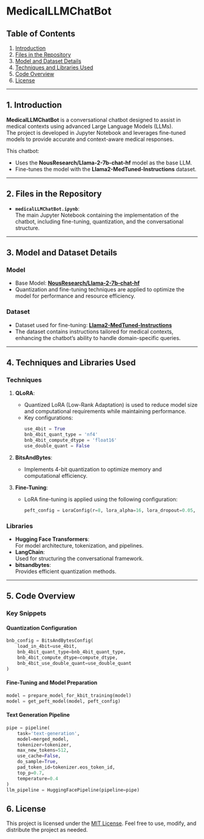 # MedicalLLMChatBot

## Table of Contents

1. [Introduction](#1-introduction)  
2. [Files in the Repository](#2-files-in-the-repository)  
3. [Model and Dataset Details](#3-model-and-dataset-details)  
4. [Techniques and Libraries Used](#4-techniques-and-libraries-used)  
5. [Code Overview](#5-code-overview)  
6. [License](#6-license)  

---

## 1. Introduction

**MedicalLLMChatBot** is a conversational chatbot designed to assist in medical contexts using advanced Large Language Models (LLMs).  
The project is developed in Jupyter Notebook and leverages fine-tuned models to provide accurate and context-aware medical responses.  

This chatbot:  
- Uses the **NousResearch/Llama-2-7b-chat-hf** model as the base LLM.  
- Fine-tunes the model with the **Llama2-MedTuned-Instructions** dataset.  

---

## 2. Files in the Repository

- **`medicalLLMChatBot.ipynb`**:  
  The main Jupyter Notebook containing the implementation of the chatbot, including fine-tuning, quantization, and the conversational structure.  

---

## 3. Model and Dataset Details

### Model
- Base Model: **[NousResearch/Llama-2-7b-chat-hf](https://huggingface.co/NousResearch/Llama-2-7b-chat-hf)**  
- Quantization and fine-tuning techniques are applied to optimize the model for performance and resource efficiency.  

### Dataset
- Dataset used for fine-tuning: **[Llama2-MedTuned-Instructions](https://huggingface.co/datasets/nlpie/Llama2-MedTuned-Instructions)**  
- The dataset contains instructions tailored for medical contexts, enhancing the chatbot’s ability to handle domain-specific queries.  

---

## 4. Techniques and Libraries Used

### Techniques
1. **QLoRA**:  
   - Quantized LoRA (Low-Rank Adaptation) is used to reduce model size and computational requirements while maintaining performance.  
   - Key configurations:  
     ```python
     use_4bit = True
     bnb_4bit_quant_type = 'nf4'
     bnb_4bit_compute_dtype = 'float16'
     use_double_quant = False
     ```
2. **BitsAndBytes**:  
   - Implements 4-bit quantization to optimize memory and computational efficiency.  

3. **Fine-Tuning**:  
   - LoRA fine-tuning is applied using the following configuration:  
     ```python
     peft_config = LoraConfig(r=8, lora_alpha=16, lora_dropout=0.05, bias='none', task_type='CAUSAL_LM')
     ```

### Libraries
- **Hugging Face Transformers**:  
  For model architecture, tokenization, and pipelines.  
- **LangChain**:  
  Used for structuring the conversational framework.  
- **bitsandbytes**:  
  Provides efficient quantization methods.  

---

## 5. Code Overview

### Key Snippets

#### Quantization Configuration
```python
bnb_config = BitsAndBytesConfig(
    load_in_4bit=use_4bit,
    bnb_4bit_quant_type=bnb_4bit_quant_type,
    bnb_4bit_compute_dtype=compute_dtype,
    bnb_4bit_use_double_quant=use_double_quant
)
```
#### Fine-Tuning and Model Preparation
```python
model = prepare_model_for_kbit_training(model)
model = get_peft_model(model, peft_config)
```
#### Text Generation Pipeline
```python
pipe = pipeline(
    task='text-generation',
    model=merged_model,
    tokenizer=tokenizer,
    max_new_tokens=512,
    use_cache=False,
    do_sample=True,
    pad_token_id=tokenizer.eos_token_id,
    top_p=0.7,
    temperature=0.4
)
llm_pipeline = HuggingFacePipeline(pipeline=pipe)
```
## 6. License
This project is licensed under the [MIT License](LICENSE).
Feel free to use, modify, and distribute the project as needed.
